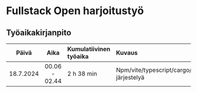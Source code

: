 # Fullstack Open harjoitustyö

## Työaikakirjanpito

|   Päivä   |     Aika      | Kumulatiivinen työaika | Kuvaus  |
| :--------:|:-------------:|:-----------------------|:--------|
| 18.7.2024 | 00.06 - 02.44 | 2 h 38 min | Npm/vite/typescript/cargo/docker/ym. järjestelyä |

